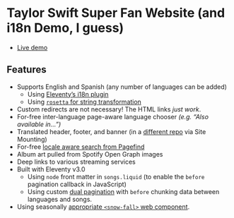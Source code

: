 # Taylor Swift Super Fan Website (and i18n Demo, I guess)

* [Live demo](https://fluent-reef.cloudvent.net/)

## Features

* Supports English and Spanish (any number of languages can be added)
	* Using [Eleventy’s i18n plugin](https://www.11ty.dev/docs/plugins/i18n/)
	* Using [`rosetta` for string transformation](https://www.npmjs.com/package/rosetta)
* Custom redirects are not necessary! The HTML links _just work_.
* For-free inter-language page-aware language chooser _(e.g. “Also available in…”)_
* Translated header, footer, and banner (in a [different repo](https://github.com/CloudCannon/demo-marketing-components) via Site Mounting)
* For-free [locale aware search from Pagefind](https://pagefind.app/docs/multilingual/)
* Album art pulled from Spotify Open Graph images
* Deep links to various streaming services
* Built with Eleventy v3.0
	* Using `node` front matter in `songs.liquid` (to enable the `before` pagination callback in JavaScript)
	* Using custom [dual pagination](https://github.com/11ty/eleventy/issues/332) with `before` chunking data between languages and songs.
* Using seasonally [appropriate `<snow-fall>` web component](https://www.zachleat.com/web/snow-fall/).
